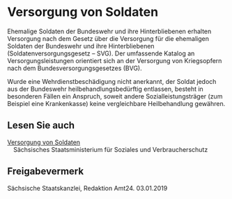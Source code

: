 # Versorgung von Soldaten

Ehemalige Soldaten der Bundeswehr und ihre Hinterbliebenen erhalten Versorgung nach dem Gesetz über die Versorgung für die ehemaligen Soldaten der Bundeswehr und ihre Hinterbliebenen (Soldatenversorgungsgesetz – SVG). Der umfassende Katalog an Versorgungsleistungen orientiert sich an der Versorgung von Kriegsopfern nach dem Bundesversorgungsgesetzes (BVG).

Wurde eine Wehrdienstbeschädigung nicht anerkannt, der Soldat jedoch aus der Bundeswehr heilbehandlungsbedürftig entlassen, besteht in besonderen Fällen ein Anspruch, soweit andere Sozialleistungsträger (zum Beispiel eine Krankenkasse) keine vergleichbare Heilbehandlung gewähren.

## Lesen Sie auch

[Versorgung von Soldaten](https://www.sms.sachsen.de/entschaedigung.html?_cp=%7B%22accordion-content-4188%22%3A%7B%224%22%3Atrue%2C%225%22%3Atrue%7D%7D#collapse-content-4193 "Soziale Entschädigung nach Gesundheitsschäden: Soldaten")  
 Sächsisches Staatsministerium für Soziales und Verbraucherschutz

## Freigabevermerk

Sächsische Staatskanzlei, Redaktion Amt24. 03.01.2019
